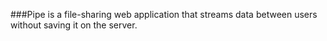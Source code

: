 ###Pipe is a file-sharing web application that streams data between users without saving it on the server.
